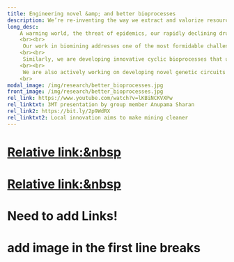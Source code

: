 ```yaml
---
title: Engineering novel &amp; and better bioprocesses
description: We’re re-inventing the way we extract and valorize resources   
long_desc: 
    A warming world, the threat of epidemics, our rapidly declining drug stocks, and the inefficiency of current manufacturing processes have forced the industry to reconfigure its operations along the principles of Green Chemistry & Engineering. The new paradigm emphasizes improvements in the atom and energy efficiencies, and the environmental footprint of manufacturing processes by minimizing the generation of waste, eliminating the use of toxic reagents and solvents, utilizing renewable feedstocks, designing biodegradable products, and designing processes that minimize the likelihood of accidents. To this end, we are exploiting the immense ease and efficiency with which biological systems metabolize feedstocks to extract natural resources or produce value-added chemicals and materials to design and develop replacements for traditional chemical manufacturing processes. 
    <br><br>
     Our work in biomining addresses one of the most formidable challenges facing the mining industry – the extraction and processing of low-grade, hard-to-access ores. We are working with the Bradshaw Initiative for Minerals and Mining (link to brimm.ubc.ca) and Jetti Resources to engineer synthetic microbial consortia to leach copper in packed bed reactors and subsequently deposit the metal in a carbon-neutral microbial fuel cell. 
    <br><br> 
     Similarly, we are developing innovative cyclic bioprocesses that utilize waste streams from chemical manufacturing processes as inputs to produce performance chemicals that valorize existing products or can be sold as value-added products themselves. We are currently demonstrating this concept by harnessing the metagenome of pulp and paper sludge to synthesize polymers for the production of performance paper.  
    <br><br> 
     We are also actively working on developing novel genetic circuits to bridge macroscopic bioprocess control with intracellular control of metabolism. These methods can deliver significant improvements in productivity.  
    <br>
modal_image: /img/research/better_bioprocesses.jpg
front_image: /img/research/better_bioprocesses.jpg
rel_link: https://www.youtube.com/watch?v=lKBiNCKVXPw
rel_linktxt: 3MT presentation by group member Anupama Sharan
rel_link2: https://bit.ly/2p9WdRX
rel_linktxt2: Local innovation aims to make mining cleaner  
---
```

# <a href=  "https://bit.ly/2p9WdRX"> Relative link:&nbsp</a> 
 # <a href=  "https://www.youtube.com/watch?v=lKBiNCKVXPw"> Relative link:&nbsp</a> 
# Need to add Links! 
# add image in the first line breaks 